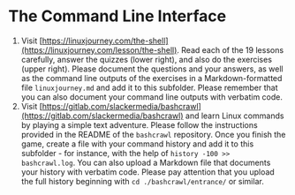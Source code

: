 # The Command Line Interface

1. Visit [https://linuxjourney.com/the-shell](https://linuxjourney.com/lesson/the-shell). Read each of the 19 lessons carefully, answer the quizzes (lower right), and also do the exercises (upper right). Please document the questions and your answers, as well as the command line outputs of the exercises in a Markdown-formatted file `linuxjourney.md` and add it to this subfolder. Please remember that you can also document your command line outputs with verbatim code.
2. Visit [https://gitlab.com/slackermedia/bashcrawl](https://gitlab.com/slackermedia/bashcrawl) and learn Linux commands by playing a simple text adventure. Please follow the instructions provided in the README of the `bashcrawl` repository. Once you finish the game, create a file with your command history and add it to this subfolder - for instance, with the help of `history -100 >> bashcrawl.log`. You can also upload a Markdown file that documents your history with verbatim code. Please pay attention that you upload the full history beginning with `cd ./bashcrawl/entrance/` or similar.
